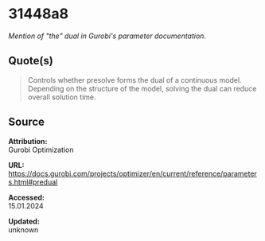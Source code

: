 # 31448a8

_Mention of "the" dual in Gurobi's parameter documentation._

## Quote(s)

> Controls whether presolve forms the dual of a continuous model. Depending on the structure of the model, solving the dual can reduce overall solution time.

## Source

**Attribution:**  
Gurobi Optimization

**URL:**  
https://docs.gurobi.com/projects/optimizer/en/current/reference/parameters.html#predual

**Accessed:**  
15.01.2024

**Updated:**  
unknown
